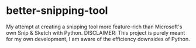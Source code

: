 # better-snipping-tool
My attempt at creating a snipping tool more feature-rich than Microsoft's own Snip &amp; Sketch with Python. DISCLAIMER: This project is purely meant for my own development, I am aware of the efficiency downsides of Python.
